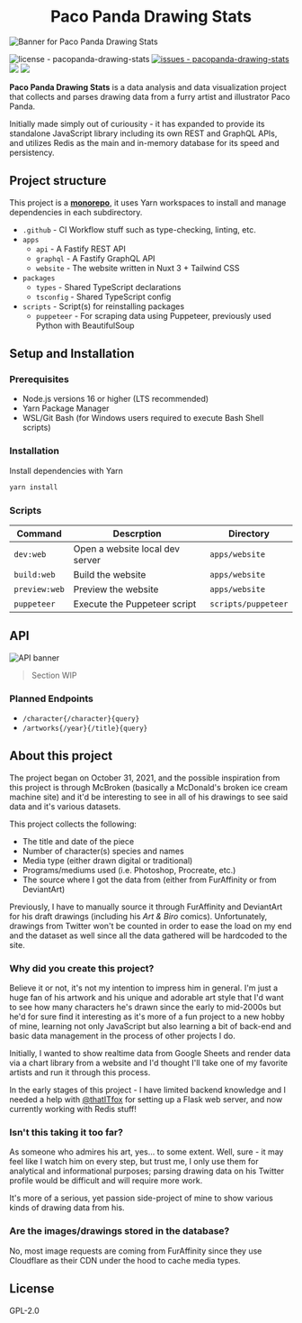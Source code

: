 <h1 align="center">Paco Panda Drawing Stats</h1>

![Banner for Paco Panda Drawing Stats](https://user-images.githubusercontent.com/94678583/208869784-c68b5483-8e18-4d01-9163-d502b4cb40c5.png)

![license - pacopanda-drawing-stats](https://img.shields.io/github/license/kuroji-fusky/pacopanda-drawing-stats?color=336600)
[![issues - pacopanda-drawing-stats](https://img.shields.io/github/issues/kuroji-fusky/pacopanda-drawing-stats)](https://github.com/kuroji-fusky/pacopanda-drawing-stats/issues)
![](https://img.shields.io/github/last-commit/kuroji-fusky/pacopanda-drawing-stats)
![](https://img.shields.io/github/contributors/kuroji-fusky/pacopanda-drawing-stats)

**Paco Panda Drawing Stats** is a data analysis and data visualization project
that collects and parses drawing data from a furry artist and illustrator Paco
Panda.

Initially made simply out of curiousity - it has expanded to provide its
standalone JavaScript library including its own REST and GraphQL APIs, and
utilizes Redis as the main and in-memory database for its speed and persistency.

## Project structure

This project is a [**monorepo**](https://monorepo.tools/#what-is-a-monorepo), it
uses Yarn workspaces to install and manage dependencies in each subdirectory.

- `.github` - CI Workflow stuff such as type-checking, linting, etc.
- `apps`
  - `api` - A Fastify REST API
  - `graphql` - A Fastify GraphQL API
  - `website` - The website written in Nuxt 3 + Tailwind CSS
- `packages`
  - `types` - Shared TypeScript declarations
  - `tsconfig` - Shared TypeScript config
- `scripts` - Script(s) for reinstalling packages
  - `puppeteer` - For scraping data using Puppeteer, previously used Python with
    BeautifulSoup

## Setup and Installation

### Prerequisites

- Node.js versions 16 or higher (LTS recommended)
- Yarn Package Manager
- WSL/Git Bash (for Windows users required to execute Bash Shell scripts)

### Installation

Install dependencies with Yarn

```sh
yarn install
```

### Scripts

| Command       | Descrption                      | Directory           |
| ------------- | ------------------------------- | ------------------- |
| `dev:web`     | Open a website local dev server | `apps/website`      |
| `build:web`   | Build the website               | `apps/website`      |
| `preview:web` | Preview the website             | `apps/website`      |
| `puppeteer`   | Execute the Puppeteer script    | `scripts/puppeteer` |

## API

![API banner](https://user-images.githubusercontent.com/94678583/203912229-9b6c2479-e999-4b36-9d54-205037691d18.png)

> Section WIP

### Planned Endpoints

- `/character{/character}{query}`
- `/artworks{/year}{/title}{query}`

## About this project

The project began on October 31, 2021, and the possible inspiration from this
project is through McBroken (basically a McDonald's broken ice cream machine
site) and it'd be interesting to see in all of his drawings to see said data and
it's various datasets.

This project collects the following:

- The title and date of the piece
- Number of character(s) species and names
- Media type (either drawn digital or traditional)
- Programs/mediums used (i.e. Photoshop, Procreate, etc.)
- The source where I got the data from (either from FurAffinity or from
  DeviantArt)

Previously, I have to manually source it through FurAffinity and DeviantArt for
his draft drawings (including his _Art & Biro_ comics). Unfortunately, drawings
from Twitter won't be counted in order to ease the load on my end and the
dataset as well since all the data gathered will be hardcoded to the site.

### Why did you create this project?

Believe it or not, it's not my intention to impress him in general. I'm just a
huge fan of his artwork and his unique and adorable art style that I'd want to
see how many characters he's drawn since the early to mid-2000s but he'd for
sure find it interesting as it's more of a fun project to a new hobby of mine,
learning not only JavaScript but also learning a bit of back-end and basic data
management in the process of other projects I do.

Initially, I wanted to show realtime data from Google Sheets and render data via
a chart library from a website and I'd thought I'll take one of my favorite
artists and run it through this process.

In the early stages of this project - I have limited backend knowledge and I
needed a help with [@thatITfox][it] for setting up a Flask web server, and now
currently working with Redis stuff!

### Isn't this taking it too far?

As someone who admires his art, yes... to some extent. Well, sure - it may feel
like I watch him on every step, but trust me, I only use them for analytical and
informational purposes; parsing drawing data on his Twitter profile would be
difficult and will require more work.

It's more of a serious, yet passion side-project of mine to show various kinds
of drawing data from his.

### Are the images/drawings stored in the database?

No, most image requests are coming from FurAffinity since they use Cloudflare as
their CDN under the hood to cache media types.

## License

GPL-2.0

[it]: https://github.com/thatITfox
